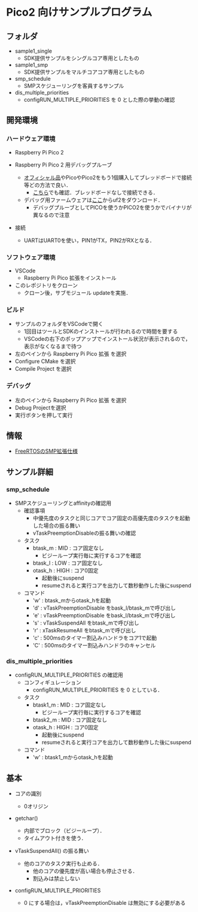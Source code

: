 # Pico2 向けサンプルプログラム

## フォルダ
- sample1_single
  - SDK提供サンプルをシングルコア専用としたもの
- sample1_smp
  - SDK提供サンプルをマルチコアコア専用としたもの
- smp_schedule
  - SMPスケジューリングを客員するサンプル
- dis_multiple_priorities
  - configRUN_MULTIPLE_PRIORITIES を 0 とした際の挙動の確認

## 開発環境

### ハードウェア環境
- Raspberry Pi Pico 2
- Raspberry Pi Pico 2 用デバッグプルーブ
  - [オフィシャル品](https://www.raspberrypi.com/documentation/microcontrollers/debug-probe.html)やPicoやPico2をもう1個購入してブレッドボードで接続等どの方法で良い．
    - [こちら](https://www.switch-science.com/products/10122?srsltid=AfmBOoqKtpkzlNBW2UZ3yTW38qtnHDGO_nH1YGhpg46dNVw3n3jM4J7s)でも確認．ブレッドボードなしで接続できる．
  - デバッグ用ファームウェアは[ここ](https://github.com/raspberrypi/debugprobe/releases)からuf2をダウンロード． 
    - デバッグプルーブとしてPICOを使うかPICO2を使うかでバイナリが異なるので注意
    
- 接続
  - UARTはUART0を使い，PIN1がTX，PIN2がRXとなる．
  
### ソフトウェア環境
- VSCode
  - Raspberry Pi Pico 拡張をインストール
- このレポジトリをクローン
  - クローン後，サブモジュール updateを実施．
  
### ビルド
- サンプルのフォルダをVSCodeで開く
  - 1回目はツールとSDKのインストールが行われるので時間を要する
  - VSCodeの右下のポップアップでインストール状況が表示されるので，表示がなくなるまで待つ
- 左のペインから Raspberry Pi Pico 拡張 を選択
- Configure CMake を選択
- Compile Project を選択

### デバッグ
- 左のペインから Raspberry Pi Pico 拡張 を選択
- Debug Projectを選択
- 実行ボタンを押して実行


## 情報
- [FreeRTOSのSMP拡張仕様](https://www.freertos.org/Documentation/02-Kernel/02-Kernel-features/13-Symmetric-multiprocessing-introduction)

## サンプル詳細

### smp_schedule
- SMPスケジューリングとaffinityの確認用
  - 確認事項
    - 中優先度のタスクと同じコアでコア固定の高優先度のタスクを起動した場合の振る舞い
    - vTaskPreemptionDisableの振る舞いの確認
  - タスク
    - btask_m : MID  : コア固定なし
      - ビジーループ実行毎に実行するコアを確認
    - btask_l : LOW  : コア固定なし
    - otask_h : HIGH : コア0固定
      - 起動後にsuspend
      - resumeされると実行コアを出力して数秒動作した後にsuspend
  - コマンド
    - 'w' : btask_mからotask_hを起動
    - 'd' : vTaskPreemptionDisable をbask_l/btask_mで呼び出し
    - 'e' : vTaskPreemptionDisable をbask_l/btask_mで呼び出し
    - 's' : vTaskSuspendAll をbtask_mで呼び出し
    - 'r' : xTaskResumeAll をbtask_mで呼び出し
    - 'c' : 500msのタイマー割込みハンドラをコア1で起動
    - 'C' : 500msのタイマー割込みハンドラのキャンセル

### dis_multiple_priorities
- configRUN_MULTIPLE_PRIORITIES の確認用
  - コンフィギュレーション
    - configRUN_MULTIPLE_PRIORITIES を 0 としている．
  - タスク  
    - btask1_m : MID  : コア固定なし
      - ビジーループ実行毎に実行するコアを確認
    - btask2_m : MID  : コア固定なし
    - otask_h : HIGH : コア0固定
      - 起動後にsuspend
      - resumeされると実行コアを出力して数秒動作した後にsuspend
  - コマンド
    - 'w' : btask1_mからotask_hを起動


## 基本

- コアの識別
  - 0オリジン

- getchar()
  - 内部でブロック（ビジーループ）．
  - タイムアウト付きを使う．

- vTaskSuspendAll() の振る舞い
  - 他のコアのタスク実行も止める．
    - 他のコアの優先度が高い場合も停止させる．
    - 割込みは禁止しない
    
- configRUN_MULTIPLE_PRIORITIES
  - 0 にする場合は，vTaskPreemptionDisable は無効にする必要がある